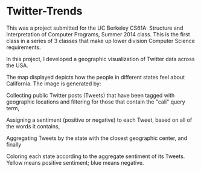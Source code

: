 Twitter-Trends
==============

This was a project submitted for the UC Berkeley CS61A: Structure and Interpretation of Computer Programs, Summer 2014 class. This is the first class in a series of 3 classes that make up lower division Computer Science requirements.

In this project, I developed a geographic visualization of Twitter data across the USA.

The map displayed depicts how the people in different states feel about California. The image is generated by:

Collecting public Twitter posts (Tweets) that have been tagged with geographic locations and filtering for those that contain the "cali" query term,

Assigning a sentiment (positive or negative) to each Tweet, based on all of the words it contains,

Aggregating Tweets by the state with the closest geographic center, and finally

Coloring each state according to the aggregate sentiment of its Tweets. Yellow means positive sentiment; blue means negative.
